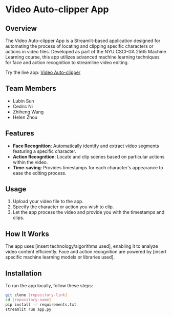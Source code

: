 # Video Auto-clipper App

## Overview
The Video Auto-clipper App is a Streamlit-based application designed for automating the process of locating and clipping specific characters or actions in video files. Developed as part of the NYU CSCI-GA 2565 Machine Learning course, this app utilizes advanced machine learning techniques for face and action recognition to streamline video editing.

Try the live app: [Video Auto-clipper](https://vedioautoclipper-n6jcncachknycsullwmsot.streamlit.app/)

## Team Members
- Lubin Sun
- Cedric Ni
- Zhiheng Wang
- Helen Zhou

## Features
- **Face Recognition**: Automatically identify and extract video segments featuring a specific character.
- **Action Recognition**: Locate and clip scenes based on particular actions within the video.
- **Time-saving**: Provides timestamps for each character's appearance to ease the editing process.

## Usage
1. Upload your video file to the app.
2. Specify the character or action you wish to clip.
3. Let the app process the video and provide you with the timestamps and clips.

## How It Works
The app uses [insert technology/algorithms used], enabling it to analyze video content efficiently. Face and action recognition are powered by [insert specific machine learning models or libraries used].

## Installation
To run the app locally, follow these steps:

```bash
git clone [repository-link]
cd [repository-name]
pip install -r requirements.txt
streamlit run app.py
